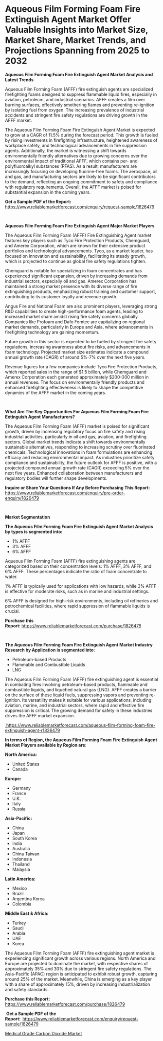 <p><h1>Aqueous Film Forming Foam Fire Extinguish Agent Market Offer Valuable Insights into Market Size, Market Share, Market Trends, and Projections Spanning from 2025 to 2032</h1></p><p><strong>Aqueous Film Forming Foam Fire Extinguish Agent Market Analysis and Latest Trends</strong></p>
<p><p>Aqueous Film Forming Foam (AFFF) fire extinguish agents are specialized firefighting foams designed to suppress flammable liquid fires, especially in aviation, petroleum, and industrial scenarios. AFFF creates a film over burning surfaces, effectively smothering flames and preventing re-ignition by isolating fuel from oxygen. The increasing prevalence of industrial accidents and stringent fire safety regulations are driving growth in the AFFF market.</p><p>The Aqueous Film Forming Foam Fire Extinguish Agent Market is expected to grow at a CAGR of 11.5% during the forecast period. This growth is fueled by rising investments in firefighting infrastructure, heightened awareness of workplace safety, and technological advancements in fire suppression agents. Additionally, the market is witnessing a shift towards environmentally friendly alternatives due to growing concerns over the environmental impact of traditional AFFF, which contains per- and polyfluoroalkyl substances (PFAS). As a result, manufacturers are increasingly focusing on developing fluorine-free foams. The aerospace, oil and gas, and manufacturing sectors are likely to be significant contributors to the demand, reflecting an ongoing commitment to safety and compliance with regulatory requirements. Overall, the AFFF market is poised for substantial expansion in the coming years.</p></p>
<p><strong>Get a Sample PDF of the Report:&nbsp;</strong> <a href="https://www.reliablemarketforecast.com/enquiry/request-sample/1826479?utm_campaign=2929&utm_medium=2&utm_source=Github&utm_content=ia&utm_term=03042025&utm_id=aqueous-film-forming-foam-fire-extinguish-agent">https://www.reliablemarketforecast.com/enquiry/request-sample/1826479</a></p>
<p>&nbsp;</p>
<p><strong>Aqueous Film Forming Foam Fire Extinguish Agent Major Market Players</strong></p>
<p><p>The Aqueous Film Forming Foam (AFFF) Fire Extinguishing Agent market features key players such as Tyco Fire Protection Products, Chemguard, and Amerex Corporation, which are known for their extensive product portfolios and technological advancements. Tyco, as a market leader, has focused on innovation and sustainability, facilitating its steady growth, which is projected to continue as global fire safety regulations tighten.</p><p>Chemguard is notable for specializing in foam concentrates and has experienced significant expansion, driven by increasing demands from industrial sectors, especially oil and gas. Amerex Corporation has maintained a strong market presence with its diverse range of fire extinguishing products, emphasizing robust training and customer support, contributing to its customer loyalty and revenue growth.</p><p>Angus Fire and National Foam are also prominent players, leveraging strong R&D capabilities to create high-performance foam agents, leading to increased market share amidst rising fire safety concerns globally. Companies like Profoam and Dafo Fomtec are capitalizing on regional market demands, particularly in Europe and Asia, where advancements in firefighting technology are gaining momentum.</p><p>Future growth in this sector is expected to be fueled by stringent fire safety regulations, increasing awareness about fire risks, and advancements in foam technology. Projected market size estimates indicate a compound annual growth rate (CAGR) of around 5%-7% over the next five years.</p><p>Revenue figures for a few companies include Tyco Fire Protection Products, which reported sales in the range of $1.5 billion, while Chemguard and Amerex Corporation each generated approximately $200-300 million in annual revenues. The focus on environmentally friendly products and enhanced firefighting effectiveness is likely to shape the competitive dynamics of the AFFF market in the coming years.</p></p>
<p>&nbsp;</p>
<p><strong>What Are The Key Opportunities For Aqueous Film Forming Foam Fire Extinguish Agent Manufacturers?</strong></p>
<p><p>The Aqueous Film Forming Foam (AFFF) market is poised for significant growth, driven by increasing regulatory focus on fire safety and rising industrial activities, particularly in oil and gas, aviation, and firefighting sectors. Global market trends indicate a shift towards environmentally sustainable alternatives, responding to increasing scrutiny over fluorinated chemicals. Technological innovations in foam formulations are enhancing efficacy and reducing environmental impact. As industries prioritize safety compliance and sustainability, the future outlook for AFFF is positive, with a projected compound annual growth rate (CAGR) exceeding 5% over the next five years. Enhanced collaboration between manufacturers and regulatory bodies will further shape developments.</p></p>
<p><strong>Inquire or Share Your Questions If Any Before Purchasing This Report:</strong> <a href="https://www.reliablemarketforecast.com/enquiry/pre-order-enquiry/1826479?utm_campaign=2929&utm_medium=2&utm_source=Github&utm_content=ia&utm_term=03042025&utm_id=aqueous-film-forming-foam-fire-extinguish-agent">https://www.reliablemarketforecast.com/enquiry/pre-order-enquiry/1826479</a></p>
<p>&nbsp;</p>
<p><strong>Market Segmentation</strong></p>
<p><strong>The Aqueous Film Forming Foam Fire Extinguish Agent Market Analysis by types is segmented into:</strong></p>
<p><ul><li>1% AFFF</li><li>3% AFFF</li><li>6% AFFF</li></ul></p>
<p><p>Aqueous Film Forming Foam (AFFF) fire extinguishing agents are categorized based on their concentration levels: 1% AFFF, 3% AFFF, and 6% AFFF. These percentages indicate the ratio of foam concentrate to water. </p><p>1% AFFF is typically used for applications with low hazards, while 3% AFFF is effective for moderate risks, such as in marine and industrial settings. </p><p>6% AFFF is designed for high-risk environments, including oil refineries and petrochemical facilities, where rapid suppression of flammable liquids is crucial.</p></p>
<p><strong>Purchase this Report:&nbsp;</strong><a href="https://www.reliablemarketforecast.com/purchase/1826479?utm_campaign=2929&utm_medium=2&utm_source=Github&utm_content=ia&utm_term=03042025&utm_id=aqueous-film-forming-foam-fire-extinguish-agent">https://www.reliablemarketforecast.com/purchase/1826479</a></p>
<p>&nbsp;</p>
<p><strong>The Aqueous Film Forming Foam Fire Extinguish Agent Market Industry Research by Application is segmented into:</strong></p>
<p><ul><li>Petroleum-based Products</li><li>Flammable and Combustible Liquids</li><li>LNG</li></ul></p>
<p><p>The Aqueous Film Forming Foam (AFFF) fire extinguishing agent is essential in combating fires involving petroleum-based products, flammable and combustible liquids, and liquefied natural gas (LNG). AFFF creates a barrier on the surface of these liquid fuels, suppressing vapors and preventing re-ignition. Its versatility makes it suitable for various applications, including aviation, marine, and industrial sectors, where rapid and effective fire suppression is critical. The growing demand for safety in these industries drives the AFFF market expansion.</p></p>
<p><a href="https://www.reliablemarketforecast.com/aqueous-film-forming-foam-fire-extinguish-agent-r1826479?utm_campaign=2929&utm_medium=2&utm_source=Github&utm_content=ia&utm_term=03042025&utm_id=aqueous-film-forming-foam-fire-extinguish-agent">&nbsp;https://www.reliablemarketforecast.com/aqueous-film-forming-foam-fire-extinguish-agent-r1826479</a></p>
<p><strong>In terms of Region, the Aqueous Film Forming Foam Fire Extinguish Agent Market Players available by Region are:</strong></p>
<p>
    <p> <strong> North America: </strong>
        <ul>
            <li>United States</li>
            <li>Canada</li>
        </ul>
        </p> 
    <p> <strong> Europe: </strong>
        <ul>
            <li>Germany</li>
            <li>France</li>
            <li>U.K.</li>
            <li>Italy</li>
            <li>Russia</li>
        </ul>
        </p> 
    <p> <strong> Asia-Pacific: </strong>
        <ul>
            <li>China</li>
            <li>Japan</li>
            <li>South Korea</li>
            <li>India</li>
            <li>Australia</li>
            <li>China Taiwan</li>
            <li>Indonesia</li>
            <li>Thailand</li>
            <li>Malaysia</li>
        </ul>
        </p> 
    <p> <strong> Latin America: </strong>
        <ul>
            <li>Mexico</li>
            <li>Brazil</li>
            <li>Argentina Korea</li>
            <li>Colombia</li>
        </ul>
        </p> 
    <p> <strong> Middle East & Africa: </strong>
        <ul>
            <li>Turkey</li>
            <li>Saudi</li>
            <li>Arabia</li>
            <li>UAE</li>
            <li>Korea</li>
        </ul>
    </p>
    </p>
<p><p>The Aqueous Film Forming Foam (AFFF) fire extinguishing agent market is experiencing significant growth across various regions. North America and Europe are projected to dominate the market, with respective shares of approximately 35% and 30% due to stringent fire safety regulations. The Asia-Pacific (APAC) region is anticipated to exhibit robust growth, capturing around 25% of the market. Meanwhile, China is emerging as a key player with a share of approximately 15%, driven by increasing industrialization and safety standards.</p></p>
<p><strong>Purchase this Report: </strong><a href="https://www.reliablemarketforecast.com/purchase/1826479?utm_campaign=2929&utm_medium=2&utm_source=Github&utm_content=ia&utm_term=03042025&utm_id=aqueous-film-forming-foam-fire-extinguish-agent">https://www.reliablemarketforecast.com/purchase/1826479</a></p>
<p>&nbsp;<strong>Get a Sample PDF of the Report:&nbsp;&nbsp;</strong><a href="https://www.reliablemarketforecast.com/enquiry/request-sample/1826479?utm_campaign=2929&utm_medium=2&utm_source=Github&utm_content=ia&utm_term=03042025&utm_id=aqueous-film-forming-foam-fire-extinguish-agent">https://www.reliablemarketforecast.com/enquiry/request-sample/1826479</a></p>
<p><strong></strong></p>
<p><p><a href="https://github.com/verikaahova/Market-Research-Report-List-1/blob/main/medical-grade-carbon-dioxide-market.md?utm_campaign=2929&utm_medium=2&utm_source=Github&utm_content=ia&utm_term=03042025&utm_id=aqueous-film-forming-foam-fire-extinguish-agent">Medical Grade Carbon Dioxide Market</a></p></p>